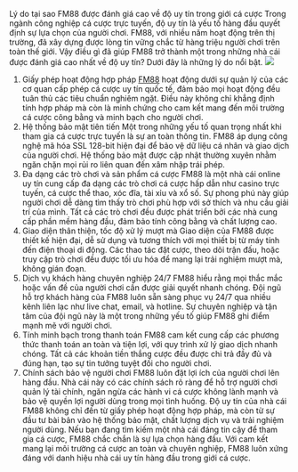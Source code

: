 Lý do tại sao FM88 được đánh giá cao về độ uy tín trong giới cá cược
Trong ngành công nghiệp cá cược trực tuyến, độ uy tín là yếu tố hàng đầu quyết định sự lựa chọn của người chơi. FM88, với nhiều năm hoạt động trên thị trường, đã xây dựng được lòng tin vững chắc từ hàng triệu người chơi trên toàn thế giới. Vậy điều gì đã giúp FM88 trở thành một trong những nhà cái được đánh giá cao nhất về độ uy tín? Dưới đây là những lý do nổi bật.
![](https://g0v.hackmd.io/_uploads/Hy-5y1E8kl.png)


1. Giấy phép hoạt động hợp pháp
[FM88](https://fm88.cloud/) hoạt động dưới sự quản lý của các cơ quan cấp phép cá cược uy tín quốc tế, đảm bảo mọi hoạt động đều tuân thủ các tiêu chuẩn nghiêm ngặt. Điều này không chỉ khẳng định tính hợp pháp mà còn là minh chứng cho cam kết mang đến môi trường cá cược công bằng và minh bạch cho người chơi.
2. Hệ thống bảo mật tiên tiến
Một trong những yếu tố quan trọng nhất khi tham gia cá cược trực tuyến là sự an toàn thông tin. FM88 áp dụng công nghệ mã hóa SSL 128-bit hiện đại để bảo vệ dữ liệu cá nhân và giao dịch của người chơi. Hệ thống bảo mật được cập nhật thường xuyên nhằm ngăn chặn mọi rủi ro liên quan đến xâm nhập trái phép.
3. Đa dạng các trò chơi và sản phẩm cá cược
FM88 là một nhà cái online uy tín cung cấp đa dạng các trò chơi cá cược hấp dẫn như casino trực tuyến, cá cược thể thao, xóc đĩa, tài xỉu và xổ số. Sự phong phú này giúp người chơi dễ dàng tìm thấy trò chơi phù hợp với sở thích và nhu cầu giải trí của mình. Tất cả các trò chơi đều được phát triển bởi các nhà cung cấp phần mềm hàng đầu, đảm bảo tính công bằng và chất lượng cao.
4. Giao diện thân thiện, tốc độ xử lý mượt mà
Giao diện của FM88 được thiết kế hiện đại, dễ sử dụng và tương thích với mọi thiết bị từ máy tính đến điện thoại di động. Các thao tác đặt cược, theo dõi trận đấu, hoặc truy cập trò chơi đều được tối ưu hóa để mang lại trải nghiệm mượt mà, không gián đoạn.
5. Dịch vụ khách hàng chuyên nghiệp 24/7
FM88 hiểu rằng mọi thắc mắc hoặc vấn đề của người chơi cần được giải quyết nhanh chóng. Đội ngũ hỗ trợ khách hàng của FM88 luôn sẵn sàng phục vụ 24/7 qua nhiều kênh liên lạc như live chat, email, và hotline. Sự chuyên nghiệp và tận tâm của đội ngũ này là một trong những yếu tố giúp FM88 ghi điểm mạnh mẽ với người chơi.
6. Tính minh bạch trong thanh toán
FM88 cam kết cung cấp các phương thức thanh toán an toàn và tiện lợi, với quy trình xử lý giao dịch nhanh chóng. Tất cả các khoản tiền thắng cược đều được chi trả đầy đủ và đúng hạn, tạo sự tin tưởng tuyệt đối cho người chơi.
7. Chính sách bảo vệ người chơi
FM88 luôn đặt lợi ích của người chơi lên hàng đầu. Nhà cái này có các chính sách rõ ràng để hỗ trợ người chơi quản lý tài chính, ngăn ngừa các hành vi cá cược không lành mạnh và bảo vệ quyền lợi người dùng trong mọi tình huống.
Độ uy tín của nhà cái FM88 không chỉ đến từ giấy phép hoạt động hợp pháp, mà còn từ sự đầu tư bài bản vào hệ thống bảo mật, chất lượng dịch vụ và trải nghiệm người dùng. Nếu bạn đang tìm kiếm một nhà cái đáng tin cậy để tham gia cá cược, FM88 chắc chắn là sự lựa chọn hàng đầu. Với cam kết mang lại môi trường cá cược an toàn và chuyên nghiệp, FM88 luôn xứng đáng với danh hiệu nhà cái uy tín hàng đầu trong giới cá cược.

